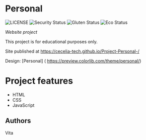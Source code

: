 # Personal

![LICENSE](https://img.shields.io/badge/license-MIT-blue.svg?style=flat-square)
![Security Status](https://img.shields.io/security-headers?label=Security&url=https%3A%2F%2Fgithub.com&style=flat-square)
![Gluten Status](https://img.shields.io/badge/Gluten-Free-green.svg)
![Eco Status](https://img.shields.io/badge/ECO-Friendly-green.svg)

_Website project_

This project is for educational purposes only.

Site published at https://cecelia-tech.github.io/Project-Personal-/

Design: [Personal] ( https://preview.colorlib.com/theme/personal/)

# Project features

- HTML
- CSS
- JavaScript

## Authors

Vita
